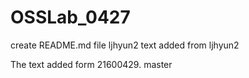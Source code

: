 # OSSLab_0427
create README.md file
 ljhyun2
text added from ljhyun2

The text added form 21600429.
master
